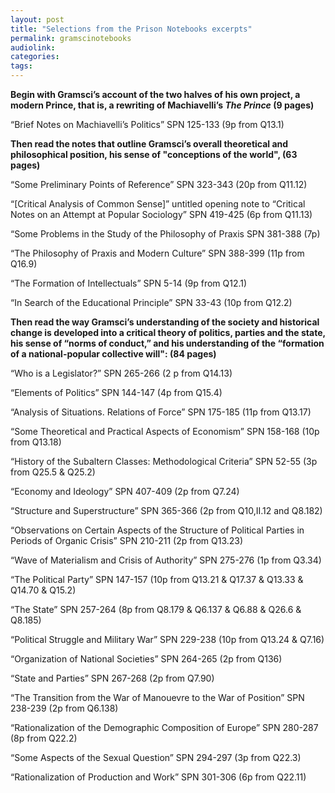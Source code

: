 ```yaml
---
layout: post
title: "Selections from the Prison Notebooks excerpts"
permalink: gramscinotebooks
audiolink: 
categories: 
tags: 
---
```


**Begin with Gramsci’s account of the two halves of his own project, a modern Prince, that is, a rewriting of Machiavelli’s *The Prince* (9 pages)**

“Brief Notes on Machiavelli’s Politics”  SPN 125-133 (9p from Q13.1)


**Then read the notes that outline Gramsci’s overall theoretical and philosophical position, his sense of "conceptions of the world", (63 pages)**

“Some Preliminary Points of Reference”  SPN 323-343 (20p from Q11.12)

“[Critical Analysis of Common Sense]” untitled opening note to “Critical Notes on an Attempt at Popular Sociology”  SPN 419-425 (6p from Q11.13)

“Some Problems in the Study of the Philosophy  of Praxis SPN 381-388 (7p)

“The Philosophy of Praxis and Modern Culture” SPN 388-399 (11p from Q16.9)


“The Formation of Intellectuals”  SPN 5-14 (9p from Q12.1)

“In Search of the Educational Principle”  SPN 33-43 (10p from Q12.2)


**Then read the way Gramsci’s understanding of the society and historical change is developed into a critical theory of politics, parties and the state, his sense of “norms of conduct,” and his understanding of the “formation of a national-popular collective will": (84 pages)**

“Who is a Legislator?” SPN 265-266 (2 p from Q14.13)

“Elements of Politics” SPN 144-147 (4p from Q15.4)

“Analysis of Situations. Relations of Force”  SPN 175-185 (11p from Q13.17)

“Some Theoretical and Practical Aspects of Economism” SPN 158-168 (10p from Q13.18)

“History of the Subaltern Classes: Methodological Criteria”  SPN 52-55 (3p from Q25.5 & Q25.2)

“Economy and Ideology”  SPN 407-409 (2p from Q7.24)

“Structure and Superstructure” SPN 365-366 (2p from Q10,II.12 and Q8.182)

“Observations on Certain Aspects of the Structure of Political Parties in Periods of Organic Crisis” SPN 210-211 (2p from Q13.23)

“Wave of Materialism and Crisis of Authority”  SPN 275-276 (1p from Q3.34)

“The Political Party” SPN 147-157 (10p from Q13.21 & Q17.37 & Q13.33 & Q14.70 & Q15.2)

“The State” SPN 257-264 (8p from Q8.179 & Q6.137 & Q6.88 & Q26.6 & Q8.185)

“Political Struggle and Military War”  SPN 229-238 (10p from Q13.24 & Q7.16)

“Organization of National Societies”  SPN 264-265 (2p from Q136)

“State and Parties”  SPN 267-268 (2p from Q7.90)

“The Transition from the War of Manouevre to the War of Position”  SPN 238-239 (2p from Q6.138)

“Rationalization of the Demographic Composition of Europe”  SPN 280-287 (8p from Q22.2)

“Some Aspects of the Sexual Question”  SPN 294-297 (3p from Q22.3)

“Rationalization of Production and Work”  SPN 301-306 (6p from Q22.11)

